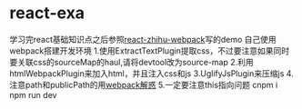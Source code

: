 # react-exa

学习完react基础知识点之后参照[react-zhihu-webpack](https://github.com/tsrot/react-zhihu)写的demo
自己使用webpack搭建开发环境
1.使用ExtractTextPlugin提取css，不过要注意如果同时要关联css的sourceMap的haul,请将devtool改为source-map
2.利用htmlWebpackPlugin来加入html，并且注入css和js
3.UglifyJsPlugin来压缩js
4.注意path和publicPath的用[webpack解惑](https://zhuanlan.zhihu.com/p/24744677)
5.一定要注意this指向问题
cnpm i 
npm run dev
